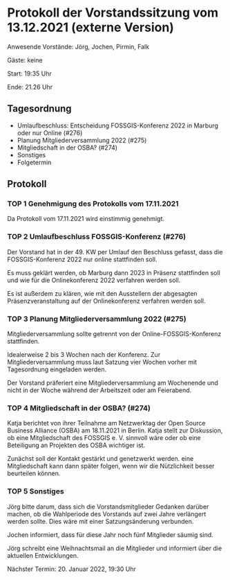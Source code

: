 # Protokoll der Vorstandssitzung vom 13.12.2021 (externe Version)

Anwesende Vorstände: Jörg, Jochen, Pirmin, Falk

Gäste: keine

Start: 19:35 Uhr

Ende:  21.26 Uhr

## Tagesordnung

- Umlaufbeschluss: Entscheidung FOSSGIS-Konferenz 2022 in Marburg oder nur Online (#276)
- Planung Mitgliederversammlung 2022 (#275) 
- Mitgliedschaft in der OSBA? (#274)
- Sonstiges
- Folgetermin


## Protokoll

### TOP 1 Genehmigung des Protokolls vom 17.11.2021

Da Protokoll vom 17.11.2021 wird einstimmig genehmigt.

### TOP 2 Umlaufbeschluss FOSSGIS-Konferenz (#276)

Der Vorstand hat in der 49. KW per Umlauf den Beschluss gefasst, dass
die FOSSGIS-Konferenz 2022 nur online stattfinden soll.

Es muss geklärt werden, ob Marburg dann 2023 in Präsenz stattfinden
soll und wie für die Onlinekonferenz 2022 verfahren werden
soll.

Es ist außerdem zu klären, wie mit den Ausstellern der abgesagten
Präsenzveranstaltung auf der Onlinekonferenz verfahren werden soll.


### TOP 3  Planung Mitgliederversammlung 2022 (#275) 

Mitgliederversammlung sollte getrennt von der Online-FOSSGIS-Konferenz
stattfinden.

Idealerweise 2 bis 3 Wochen nach der Konferenz. Zur
Mitgliederversammlung muss laut Satzung vier Wochen vorher
mit Tagesordnung eingeladen werden.

Der Vorstand präferiert eine Mitgliederversammlung am Wochenende und nicht
in der Woche während der Arbeitszeit oder am Feierabend.


### TOP 4 Mitgliedschaft in der OSBA? (#274)

Katja berichtet von ihrer Teilnahme am Netzwerktag der Open Source
Business Alliance (OSBA) am 18.11.2021 in Berlin. Katja stellt zur
Diskussion, ob eine Mitgliedschaft des FOSSGIS e. V. sinnvoll wäre
oder ob eine Beteiligung an Projekten des OSBA wichtiger ist.

Zunächst soll der Kontakt gestärkt und genetzwerkt werden. eine
Mitgliedschaft kann dann später folgen, wenn wir die Nützlichkeit
besser beurteilen können.

### TOP 5 Sonstiges

Jörg bitte darum, dass sich die Vorstandsmitglieder Gedanken darüber
machen, ob die Wahlperiode des Vorstands auf zwei Jahre verlängert
werden sollte. Dies wäre mit einer Satzungsänderung verbunden.

Jochen informiert, dass für diese Jahr noch fünf Mitglieder säumig
sind.

Jörg schreibt eine Weihnachtsmail an die Mitglieder und informiert
über die aktuellen Entwicklungen.


Nächster Termin:  20. Januar 2022, 19:30 Uhr